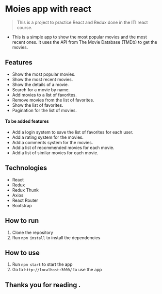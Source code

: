 # Moies app with react
> This is a project to practice React and Redux done in the ITI react course.
* This is a simple app to show the most popular movies and the most recent ones. It uses the API from The Movie Database (TMDb) to get the movies.

## Features
- Show the most popular movies.
- Show the most recent movies.
- Show the details of a movie.
- Search for a movie by name.
- Add movies to a list of favorites.
- Remove movies from the list of favorites.
- Show the list of favorites.
- Pagination for the list of movies. 
#### To be added features
- Add a login system to save the list of favorites for each user.
- Add a rating system for the movies.
- Add a comments system for the movies.
- Add a list of recommended movies for each movie.
- Add a list of similar movies for each movie.

## Technologies
- React
- Redux
- Redux Thunk
- Axios
- React Router
- Bootstrap

## How to run
1. Clone the repository
2. Run `npm install` to install the dependencies

## How to use
1. Run `npm start` to start the app
2. Go to `http://localhost:3000/` to use the app


## Thanks you for reading .
